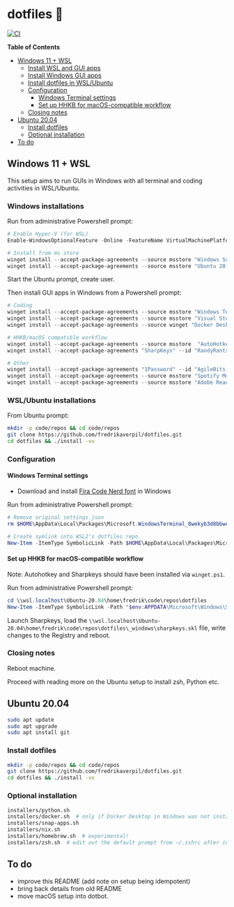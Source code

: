 # dotfiles 🐚

[![CI](https://github.com/fredrikaverpil/dotfiles/actions/workflows/build.yml/badge.svg)](https://github.com/fredrikaverpil/dotfiles/actions/workflows/build.yml)

<!-- START doctoc generated TOC please keep comment here to allow auto update -->
<!-- DON'T EDIT THIS SECTION, INSTEAD RE-RUN doctoc TO UPDATE -->
**Table of Contents**

- [Windows 11 + WSL](#windows-11--wsl)
  - [Install WSL and GUI apps](#install-wsl-and-gui-apps)
  - [Install Windows GUI apps](#install-windows-gui-apps)
  - [Install dotfiles in WSL/Ubuntu](#install-dotfiles-in-wslubuntu)
  - [Configuration](#configuration)
    - [Windows Terminal settings](#windows-terminal-settings)
    - [Set up HHKB for macOS-compatible workflow](#set-up-hhkb-for-macos-compatible-workflow)
  - [Closing notes](#closing-notes)
- [Ubuntu 20.04](#ubuntu-2004)
  - [Install dotfiles](#install-dotfiles)
  - [Optional installation](#optional-installation)
- [To do](#to-do)

<!-- END doctoc generated TOC please keep comment here to allow auto update -->

## Windows 11 + WSL

This setup aims to run GUIs in Windows with all terminal and coding activities in WSL/Ubuntu.

### Windows installations

Run from administrative Powershell prompt:

```powershell
# Enable Hyper-V (for WSL)
Enable-WindowsOptionalFeature -Online -FeatureName VirtualMachinePlatform -NoRestart

# Install from ms store
winget install --accept-package-agreements --source msstore "Windows Subsystem for Linux" --id 9P9TQF7MRM4R
winget install --accept-package-agreements --source msstore "Ubuntu 20.04 LTS" --id 9N6SVWS3RX71
```

Start the Ubuntu prompt, create user.

Then install GUI apps in Windows from a Powershell prompt:

```powershell
# Coding
winget install --accept-package-agreements --source msstore "Windows Terminal" --id 9N0DX20HK701
winget install --accept-package-agreements --source msstore "Visual Studio Code" --id XP9KHM4BK9FZ7Q
winget install --accept-package-agreements --source winget "Docker Desktop" --id "Docker.DockerDesktop"

# HHKB/macOS compatible workflow
winget install --accept-package-agreements --source msstore  "AutoHotkey Store Edition" --id 9NQ8Q8J78637
winget install --accept-package-agreements "SharpKeys" --id "RandyRants.SharpKeys"

# Other
winget install --accept-package-agreements "1Password" --id "AgileBits.1Password"
winget install --accept-package-agreements --source msstore "Spotify Music" --id 9NCBCSZSJRSB
winget install --accept-package-agreements --source msstore "Adobe Reader Touch" --id 9WZDNCRFJ2GC
```

### WSL/Ubuntu installations

From Ubuntu prompt:

```bash
mkdir -p code/repos && cd code/repos
git clone https://github.com/fredrikaverpil/dotfiles.git
cd dotfiles && ./install -vv
```

### Configuration

#### Windows Terminal settings

* Download and install [Fira Code Nerd font](https://github.com/ryanoasis/nerd-fonts/releases/) in Windows

Run from administrative Powershell prompt:

```powershell
# Remove original settings.json
rm $HOME\AppData\Local\Packages\Microsoft.WindowsTerminal_8wekyb3d8bbwe\LocalState\settings.json

# Create symlink into WSL2's dotfiles repo
New-Item -ItemType SymbolicLink -Path $HOME\AppData\Local\Packages\Microsoft.WindowsTerminal_8wekyb3d8bbwe\LocalState\settings.json -Value \\wsl.localhost\Ubuntu-20.04\home\fredrik\code\repos\dotfiles\_windows/terminal_settings.json
```

#### Set up HHKB for macOS-compatible workflow

Note: Autohotkey and Sharpkeys should have been installed via `winget.ps1`.

Run from administrative Powershell prompt:

```powershell
cd \\wsl.localhost\Ubuntu-20.04\home\fredrik\code\repos\dotfiles
New-Item -ItemType SymbolicLink -Path "$env:APPDATA\Microsoft\Windows\Start Menu\Programs\Startup\autohotkey.ahk" -Value _windows\autohotkey.ahk
```

Launch Sharpkeys, load the `\\wsl.localhost\Ubuntu-20.04\home\fredrik\code\repos\dotfiles\_windows\sharpkeys.skl` file, write changes to the Registry and reboot.

### Closing notes

Reboot machine.

Proceed with reading more on the Ubuntu setup to install zsh, Python etc.

## Ubuntu 20.04

```bash
sudo apt update
sudo apt upgrade
sudo apt install git
```

### Install dotfiles

```bash
mkdir -p code/repos && cd code/repos
git clone https://github.com/fredrikaverpil/dotfiles.git
cd dotfiles && ./install -vv
```

### Optional installation

```bash
installers/python.sh
installers/docker.sh  # only if Docker Desktop in Windows was not installed
installers/snap-apps.sh
installers/nix.sh
installers/homebrew.sh  # experimental!
installers/zsh.sh  # edit out the default prompt from ~/.zshrc after installation
```

## To do

* improve this README (add note on setup being idempotent)
* bring back details from old README
* move macOS setup into dotbot.

